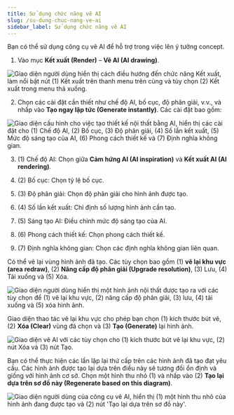 ```yaml
---
title: Sử dụng chức năng vẽ AI
slug: /su-dung-chuc-nang-ve-ai
sidebar_label: Sử dụng chức năng vẽ AI
---
```


Bạn có thể sử dụng công cụ vẽ AI để hỗ trợ trong việc lên ý tưởng concept.

1. Vào mục **Kết xuất (Render)** – **Vẽ AI (AI drawing)**.

![Giao diện người dùng hiển thị cách điều hướng đến chức năng Kết xuất, làm nổi bật nút (1) Kết xuất trên thanh menu trên cùng và tùy chọn (2) Kết xuất trong menu thả xuống.](https://storage.googleapis.com/jegavn_kb/image_jegavn/288.1.png)

2. Chọn các cài đặt cần thiết như chế độ AI, bố cục, độ phân giải, v.v., và nhấp vào **Tạo ngay lập tức (Generate instantly)**. Các cài đặt bao gồm:

![Giao diện cấu hình cho việc tạo thiết kế nội thất bằng AI, hiển thị các cài đặt cho (1) Chế độ AI, (2) Bố cục, (3) Độ phân giải, (4) Số lần kết xuất, (5) Mức độ sáng tạo của AI, (6) Phong cách thiết kế và (7) Định nghĩa không gian.](https://storage.googleapis.com/jegavn_kb/image_jegavn/288.2.png)

3. (1) Chế độ AI: Chọn giữa **Cảm hứng AI (AI inspiration)** và **Kết xuất AI (AI rendering)**.

4. (2) Bố cục: Chọn tỷ lệ bố cục.

5. (3) Độ phân giải: Chọn độ phân giải cho hình ảnh được tạo.

6. (4) Số lần kết xuất: Chỉ định số lượng hình ảnh cần tạo.

7. (5) Sáng tạo AI: Điều chỉnh mức độ sáng tạo của AI.

8. (6) Phong cách thiết kế: Chọn phong cách thiết kế.

9. (7) Định nghĩa không gian: Chọn các định nghĩa không gian liên quan.

Có thể vẽ lại vùng hình ảnh đã tạo. Các tùy chọn bao gồm (1) **vẽ lại khu vực (area redraw)**, (2) **Nâng cấp độ phân giải (Upgrade resolution)**, (3) Lưu, (4) Tải xuống và (5) Xóa.

![Giao diện người dùng hiển thị một hình ảnh nội thất được tạo ra với các tùy chọn để (1) vẽ lại khu vực, (2) nâng cấp độ phân giải, (3) lưu, (4) tải xuống và (5) xóa hình ảnh.](https://storage.googleapis.com/jegavn_kb/image_jegavn/288.4.png)

Giao diện thao tác vẽ lại khu vực cho phép bạn chọn (1) kích thước bút vẽ, (2) **Xóa (Clear)** vùng đã chọn và (3) **Tạo (Generate)** lại hình ảnh.

![Giao diện vẽ AI với các tùy chọn cho (1) kích thước bút vẽ lại khu vực, (2) nút Xóa và (3) nút Tạo.](https://storage.googleapis.com/jegavn_kb/image_jegavn/288.5.png)

Bạn có thể thực hiện các lần lặp lại thứ cấp trên các hình ảnh đã tạo đạt yêu cầu. Các hình ảnh được tạo lại dựa trên điều này sẽ tương đối ổn định và giống với hình ảnh cơ sở. Chọn một hình thu nhỏ (1) và nhấp vào (2) **Tạo lại dựa trên sơ đồ này (Regenerate based on this diagram)**.

![Giao diện người dùng của công cụ vẽ AI, hiển thị (1) một hình thu nhỏ của hình ảnh đang được tạo và (2) nút 'Tạo lại dựa trên sơ đồ này'.](https://storage.googleapis.com/jegavn_kb/image_jegavn/288.6.png)